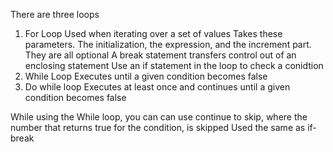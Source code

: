 There are three loops
1. For Loop
   Used when iterating over a set of values
    Takes these parameters. The initialization, the expression, and the increment part. They are all optional
    A break statement transfers control out of an enclosing statement
    Use an if statement in the loop to check a conidtion
2. While Loop
   Executes until a given condition becomes false
3. Do while loop
    Executes at least once and continues until a given condition becomes false

While using the While loop, you can can use continue to skip, where the number that returns true for the condition, is skipped
Used the same as if-break
